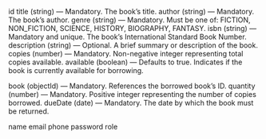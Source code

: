 <!-- Book Model Fields & Validation -->
id
title (string) — Mandatory. The book’s title.
author (string) — Mandatory. The book’s author.
genre (string) — Mandatory. Must be one of: FICTION, NON_FICTION, SCIENCE, HISTORY, BIOGRAPHY, FANTASY.
isbn (string) — Mandatory and unique. The book’s International Standard Book Number.
description (string) — Optional. A brief summary or description of the book.
copies (number) — Mandatory. Non-negative integer representing total copies available.
available (boolean) — Defaults to true. Indicates if the book is currently available for borrowing.


<!-- Borrow Model Fields & Validation -->
book (objectId) — Mandatory. References the borrowed book’s ID.
quantity (number) — Mandatory. Positive integer representing the number of copies borrowed.
dueDate (date) — Mandatory. The date by which the book must be returned.


<!-- User -->
name
email
phone
password
role